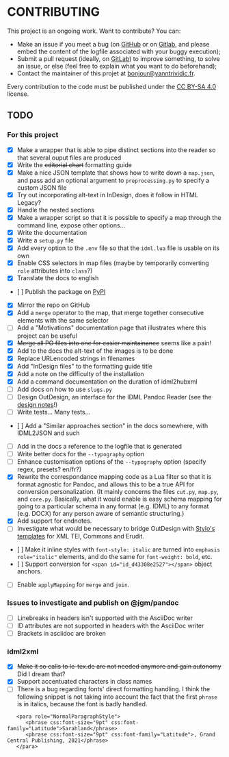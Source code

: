 # CONTRIBUTING

This project is an ongoing work. Want to contribute? You can:

* Make an issue if you meet a bug (on [GitHub](https://github.com/yanntrividic/idml-pandoc-reader/issues) or on [Gitlab](https://gitlab.com/deborderbollore/idml-pandoc-reader/-/issues), and please embed the content of the logfile associated with your buggy execution);
* Submit a pull request (ideally, on [GitLab](https://gitlab.com/deborderbollore/idml-pandoc-reader)) to improve something, to solve an issue, or else (feel free to explain what you want to do beforehand);
* Contact the maintainer of this projet at [bonjour@yanntrividic.fr](mailto:bonjour@yanntrividic.fr).

Every contribution to the code must be published under the [CC BY-SA 4.0](https://creativecommons.org/licenses/by-sa/4.0/) license.

## TODO

### For this project

* [x] Make a wrapper that is able to pipe distinct sections into the reader so that several ouput files are produced
* [x] Write the ~~editorial chart~~ formatting guide
* [x] Make a nice JSON template that shows how to write down a `map.json`, and pass add an optional argument to `preprocessing.py` to specify a custom JSON file
* [x] Try out incorporating alt-text in InDesign, does it follow in HTML Legacy?
* [x] Handle the nested sections
* [x] Make a wrapper script so that it is possible to specify a map through the command line, expose other options...
* [x] Write the documentation
* [x] Write a `setup.py` file
* [x] Add every option to the `.env` file so that the `idml.lua` file is usable on its own
* [x] Enable CSS selectors in map files (maybe by temporarily converting `role` attributes into `class`?)
* [x] Translate the docs to english
* [ ] Publish the package on [PyPI](https://pypi.org/)
* [x] Mirror the repo on GitHub
* [x] Add a `merge` operator to the map, that merge together consecutive elements with the same selector
* [ ] Add a "Motivations" documentation page that illustrates where this project can be useful
* [x] ~~Merge all PO files into one for easier maintainance~~ seems like a pain!
* [x] Add to the docs the alt-text of the images is to be done
* [x] Replace URLencoded strings in filenames
* [x] Add "InDesign files" to the formatting guide title
* [x] Add a note on the difficulty of the installation
* [x] Add a command documentation on the duration of idml2hubxml
* [ ] Add docs on how to use `slugs.py`
* [ ] Design OutDesign, an interface for the IDML Pandoc Reader (see the [design notes](https://github.com/yanntrividic/idml-pandoc-reader/tree/main/.design)!)
* [ ] Write tests... Many tests...
* [ ] Add a "Similar approaches section" in the docs somewhere, with IDML2JSON and such
* [ ] Add in the docs a reference to the logfile that is generated
* [ ] Write better docs for the `--typography` option
* [ ] Enhance customisation options of the `--typography` option (specify regex, presets? en/fr?)
* [x] Rewrite the correspondance mapping code as a Lua filter so that it is format agnostic for Pandoc, and allows this to be a true API for conversion personalization. (It mainly concerns the files `cut.py`, `map.py`, and `core.py`. Basically, what it would enable is easy schema mapping for going to a particular schema in any format (e.g. IDML) to any format (e.g. DOCX) for any person aware of semantic structuring.)
* [x] Add support for endnotes.
* [ ] Investigate what would be necessary to bridge OutDesign with [Stylo's templates](https://framagit.org/stylo-editeur/templates-stylo/) for XML TEI, Commons and Erudit.
* [ ] Make it inline styles with `font-style: italic` are turned into `emphasis role="italic"` elements, and do the same for `font-weight: bold`, etc.
* [ ] Support conversion for `<span id="id_d43308e2527"></span>` object anchors.
* [ ] Enable `applyMapping` for `merge` and `join`.


### Issues to investigate and publish on @jgm/pandoc

* [ ] Linebreaks in headers isn't supported with the AsciiDoc writer
* [ ] ID attributes are not supported in headers with the AsciiDoc writer
* [ ] Brackets in asciidoc are broken

### idml2xml

* [x] ~~Make it so calls to le-tex.de are not needed anymore and gain autonomy~~ Did I dream that?
* [x] Support accentuated characters in class names
* [ ] There is a bug regarding fonts' direct formatting handling. I think the following snippet is not taking into account the fact that the first `phrase` is in italics, because the font is badly handled.

```
   <para role="NormalParagraphStyle">
      <phrase css:font-size="9pt" css:font-family="Latitude">Sarahland</phrase>
      <phrase css:font-size="9pt" css:font-family="Latitude">, Grand Central Publishing, 2021</phrase>
   </para>
```